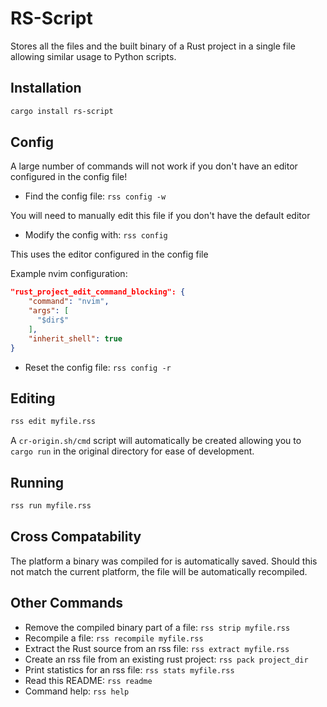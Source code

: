 # RS-Script

Stores all the files and the built binary of a Rust project in a single file allowing similar usage to Python scripts.

## Installation
```bash
cargo install rs-script
```

## Config
A large number of commands will not work if you don't have an editor configured in the config file!

- Find the config file: `rss config -w`

You will need to manually edit this file if you don't have the default editor 

- Modify the config with: `rss config`

This uses the editor configured in the config file

Example nvim configuration:
```json
"rust_project_edit_command_blocking": {
    "command": "nvim",
    "args": [
      "$dir$"
    ],
    "inherit_shell": true
}
```

- Reset the config file: `rss config -r`

## Editing
```bash
rss edit myfile.rss
```

A `cr-origin.sh/cmd` script will automatically be created allowing you to `cargo run` in the original directory for ease of development.

## Running
```bash
rss run myfile.rss
```

## Cross Compatability
The platform a binary was compiled for is automatically saved. Should this not match the current platform, the file will be automatically recompiled.

## Other Commands
- Remove the compiled binary part of a file: `rss strip myfile.rss`
- Recompile a file: `rss recompile myfile.rss`
- Extract the Rust source from an rss file: `rss extract myfile.rss`
- Create an rss file from an existing rust project: `rss pack project_dir`
- Print statistics for an rss file: `rss stats myfile.rss`
- Read this README: `rss readme`
- Command help: `rss help`